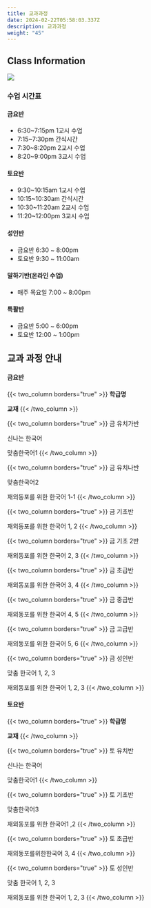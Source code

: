 ```yaml
---
title: 교과과정
date: 2024-02-22T05:58:03.337Z
description: 교과과정
weight: "45"
---
```

## Class Information

![](/img/class-information.jpg)

### 수업 시간표

#### 금요반

* 6:30~7:15pm	1교시 수업
* 7:15~7:30pm	간식시간
* 7:30~8:20pm	2교시 수업 
* 8:20~9:00pm	3교시 수업

#### 토요반

* 9:30~10:15am	1교시 수업
* 10:15~10:30am	간식시간
* 10:30~11:20am	2교시 수업 
* 11:20~12:00pm    3교시 수업

#### 성인반

* 금요반 6:30 ~ 8:00pm
* 토요반 9:30 ~ 11:00am

#### 말하기반(온라인 수업)

* 매주 목요일 7:00 ~ 8:00pm 

#### 특활반

* 금요반 5:00 ~ 6:00pm
* 토요반 12:00 ~ 1:00pm

## 교과 과정 안내

#### 금요반


{{< two_column borders="true" >}}
**학급명**
<!-- split -->
**교재**
{{< /two_column >}}


{{< two_column borders="true" >}}
금 유치가반
<!-- split -->
신나는 한국어

맞춤한국어1
{{< /two_column >}}


{{< two_column borders="true" >}}
금 유치나반
<!-- split -->
맞춤한국어2

재외동포를 위한 한국어 1-1
{{< /two_column >}}


{{< two_column borders="true" >}}
금 기초반
<!-- split -->
재외동포를 위한 한국어 1, 2
{{< /two_column >}}


{{< two_column borders="true" >}}
금 기초 2반
<!-- split -->
재외동포를 위한 한국어 2, 3
{{< /two_column >}}


{{< two_column borders="true" >}}
금 초급반
<!-- split -->
재외동포를 위한 한국어 3, 4
{{< /two_column >}}


{{< two_column borders="true" >}}
금 중급반
<!-- split -->
재외동포를 위한 한국어 4, 5
{{< /two_column >}}


{{< two_column borders="true" >}}
금 고급반
<!-- split -->
재외동포를 위한 한국어 5, 6
{{< /two_column >}}


{{< two_column borders="true" >}}
금 성인반
<!-- split -->
맞춤 한국어 1, 2, 3

재외동포를 위한 한국어 1, 2, 3
{{< /two_column >}}

#### 토요반


{{< two_column borders="true" >}}
**학급명**
<!-- split -->
**교재**
{{< /two_column >}}


{{< two_column borders="true" >}}
토 유치반
<!-- split -->
신나는 한국어

맞춤한국어1
{{< /two_column >}}


{{< two_column borders="true" >}}
토 기초반
<!-- split -->
맞춤한국어3

재외동포를 위한 한국어1 ,2
{{< /two_column >}}


{{< two_column borders="true" >}}
토 초급반
<!-- split -->
재외동포를위한한국어 3, 4
{{< /two_column >}}


{{< two_column borders="true" >}}
토 성인반
<!-- split -->
맞춤 한국어 1, 2, 3

재외동포를 위한 한국어 1, 2, 3
{{< /two_column >}}
